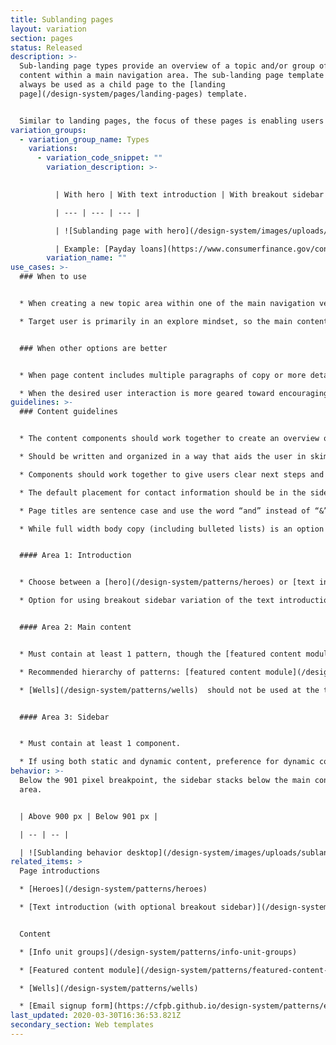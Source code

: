 ```yaml
---
title: Sublanding pages
layout: variation
section: pages
status: Released
description: >-
  Sub-landing page types provide an overview of a topic and/or group of related
  content within a main navigation area. The sub-landing page template should
  always be used as a child page to the [landing
  page](/design-system/pages/landing-pages) template.


  Similar to landing pages, the focus of these pages is enabling users to quickly understand a topic area and select the specific information that meets their need. Unlike the landing page, this template allows for lengthier content components to allow for further explanation of a topic if needed.
variation_groups:
  - variation_group_name: Types
    variations:
      - variation_code_snippet: ""
        variation_description: >-
          

          | With hero | With text introduction | With breakout sidebar |

          | --- | --- | --- |

          | ![Sublanding page with hero](/design-system/images/uploads/sublanding_examplea.jpg) | ![Sublanding page with text introduction](/design-system/images/uploads/sublanding_examplec.jpg) | ![Sublanding page with breakout sidebar](/design-system/images/uploads/sublanding_exampleb.jpg) |

          | Example: [Payday loans](https://www.consumerfinance.gov/consumer-tools/payday-loans/) | Example: [Financial education for adults](https://www.consumerfinance.gov/practitioner-resources/adult-financial-education/) | Example: [Rulemaking](https://www.consumerfinance.gov/policy-compliance/rulemaking/)
        variation_name: ""
use_cases: >-
  ### When to use


  * When creating a new topic area within one of the main navigation verticals.

  * Target user is primarily in an explore mindset, so the main content of this page should be focused on introducing them to the topic and directing them to the specific content that will meet their needs.


  ### When other options are better


  * When page content includes multiple paragraphs of copy or more detailed definitions or explanations.

  * When the desired user interaction is more geared toward encouraging users to sit down and read something or engage deeply with an interactive tool.
guidelines: >-
  ### Content guidelines


  * The content components should work together to create an overview of the information held within the section and how it relates back to the main navigation section.

  * Should be written and organized in a way that aids the user in skimming and quickly navigating to lower-level pages where they’ll find the information they need.

  * Components should work together to give users clear next steps and calls to actions; give them the opportunity to decide quickly what content is relevant to them and where they should go next.

  * The default placement for contact information should be in the sidebar. Only use the main content area when contact information is of extra significance or directly ties into the main objective of the page.

  * Page titles are sentence case and use the word “and” instead of “&”. (Note that navigation labels follows a different style.)

  * While full width body copy (including bulleted lists) is an option in this template, it should be used sparingly.


  #### Area 1: Introduction


  * Choose between a [hero](/design-system/patterns/heroes) or [text introduction](/design-system/patterns/text-introductions) for this area.

  * Option for using breakout sidebar variation of the text introduction.


  #### Area 2: Main content


  * Must contain at least 1 pattern, though the [featured content module](/design-system/patterns/featured-content-module) or [well](/design-system/patterns/wells) should not stand on their own.

  * Recommended hierarchy of patterns: [featured content module](/design-system/patterns/featured-content-module), [info unit groups](/design-system/patterns/info-unit-groups), [wells](/design-system/patterns/wells), and full width body copy.

  * [Wells](/design-system/patterns/wells)  should not be used at the top of this area if the hero is used to introduce the page.


  #### Area 3: Sidebar


  * Must contain at least 1 component.

  * If using both static and dynamic content, preference for dynamic content to appear above static content.
behavior: >-
  Below the 901 pixel breakpoint, the sidebar stacks below the main content
  area.


  | Above 900 px | Below 901 px |

  | -- | -- |

  | ![Sublanding behavior desktop](/design-system/images/uploads/sublanding_behavior_desktop.jpg) | ![Sublanding behavior mobile](/design-system/images/uploads/sublanding_behavior_mobile.jpg) |
related_items: >
  Page introductions

  * [Heroes](/design-system/patterns/heroes)

  * [Text introduction (with optional breakout sidebar)](/design-system/patterns/text-introductions)


  Content

  * [Info unit groups](/design-system/patterns/info-unit-groups)

  * [Featured content module](/design-system/patterns/featured-content-module)

  * [Wells](/design-system/patterns/wells)

  * [Email signup form](https://cfpb.github.io/design-system/patterns/e-mail-signup-forms)
last_updated: 2020-03-30T16:36:53.821Z
secondary_section: Web templates
---
```

